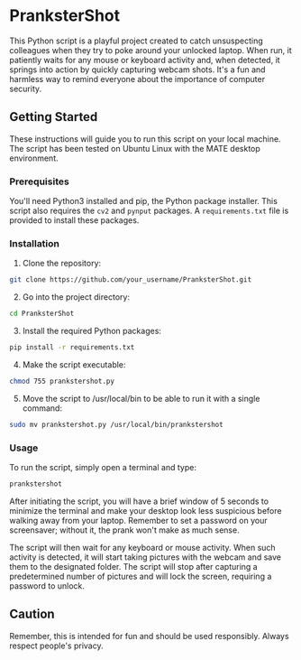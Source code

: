 # PranksterShot

This Python script is a playful project created to catch unsuspecting colleagues when they try to poke around your unlocked laptop. When run, it patiently waits for any mouse or keyboard activity and, when detected, it springs into action by quickly capturing webcam shots. It's a fun and harmless way to remind everyone about the importance of computer security.

## Getting Started

These instructions will guide you to run this script on your local machine. The script has been tested on Ubuntu Linux with the MATE desktop environment.

### Prerequisites

You'll need Python3 installed and pip, the Python package installer. This script also requires the `cv2` and `pynput` packages. A `requirements.txt` file is provided to install these packages.

### Installation

1. Clone the repository:
```bash
git clone https://github.com/your_username/PranksterShot.git
```

2. Go into the project directory:
```bash
cd PranksterShot
```

3. Install the required Python packages:
```bash
pip install -r requirements.txt
```

4. Make the script executable:
```bash
chmod 755 prankstershot.py
```

5. Move the script to /usr/local/bin to be able to run it with a single command:
```bash
sudo mv prankstershot.py /usr/local/bin/prankstershot
```

### Usage
To run the script, simply open a terminal and type:

```bash
prankstershot
```

After initiating the script, you will have a brief window of 5 seconds to minimize the terminal and make your desktop look less suspicious before walking away from your laptop. Remember to set a password on your screensaver; without it, the prank won't make as much sense.

The script will then wait for any keyboard or mouse activity. When such activity is detected, it will start taking pictures with the webcam and save them to the designated folder. The script will stop after capturing a predetermined number of pictures and will lock the screen, requiring a password to unlock.

## Caution
Remember, this is intended for fun and should be used responsibly. Always respect people's privacy.